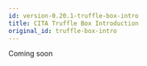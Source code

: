 ```yaml
---
id: version-0.20.1-truffle-box-intro
title: CITA Truffle Box Introduction
original_id: truffle-box-intro
---
```


Coming soon